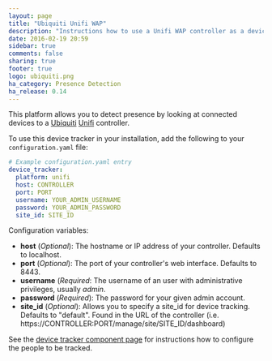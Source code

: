 ```yaml
---
layout: page
title: "Ubiquiti Unifi WAP"
description: "Instructions how to use a Unifi WAP controller as a device tracker module."
date: 2016-02-19 20:59
sidebar: true
comments: false
sharing: true
footer: true
logo: ubiquiti.png
ha_category: Presence Detection
ha_release: 0.14
---
```



This platform allows you to detect presence by looking at connected devices to a [Ubiquiti](http://ubnt.com/) [Unifi](https://www.ubnt.com/enterprise/#unifi) controller.

To use this device tracker in your installation, add the following to your `configuration.yaml` file:

```yaml
# Example configuration.yaml entry
device_tracker:
  platform: unifi
  host: CONTROLLER
  port: PORT
  username: YOUR_ADMIN_USERNAME
  password: YOUR_ADMIN_PASSWORD
  site_id: SITE_ID
```

Configuration variables:

- **host** (*Optional*): The hostname or IP address of your controller. Defaults to localhost.
- **port** (*Optional*): The port of your controller's web interface. Defaults to 8443.
- **username** (*Required*: The username of an user with administrative privileges, usually *admin*.
- **password** (*Required*): The password for your given admin account.
- **site_id** (*Optional*): Allows you to specify a site_id for device tracking. Defaults to "default". Found in the URL of the controller (i.e. https://CONTROLLER:PORT/manage/site/SITE_ID/dashboard)

See the [device tracker component page](/components/device_tracker/) for instructions how to configure the people to be tracked.
